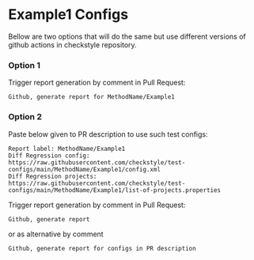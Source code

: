# Example1 Configs

Bellow are two options that will do the same but use different versions
of github actions in checkstyle repository.


### Option 1
Trigger report generation by comment in Pull Request:
```
Github, generate report for MethodName/Example1
```

### Option 2

Paste below given to PR description to use such test configs:
```
Report label: MethodName/Example1
Diff Regression config: https://raw.githubusercontent.com/checkstyle/test-configs/main/MethodName/Example1/config.xml
Diff Regression projects: https://raw.githubusercontent.com/checkstyle/test-configs/main/MethodName/Example1/list-of-projects.properties
```

Trigger report generation by comment in Pull Request:
```
Github, generate report
```
or as alternative by comment
```
Github, generate report for configs in PR description
```
